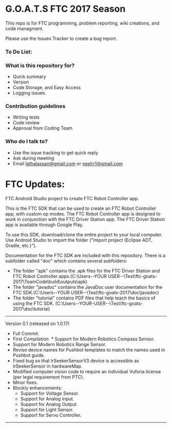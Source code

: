 ﻿# G.O.A.T.S FTC 2017 Season
This repo is for FTC programming, problem reporting, wiki creations, and code managment.

Please use the Issues Tracker to create a bug report. 

### To Do List: ###


### What is this repository for? ###

* Quick summary
* Version
* Code Storage, and Easy Access
* Logging issues.

### Contribution guidelines ###

* Writing tests
* Code review
* Approval from Coding Team

### Who do I talk to? ###

* Use the issue tracking to get quick reply
* Ask during meeting
* Email lathalaxsan@gmail.com or neelrr1@gmail.com

# FTC Updates:

FTC Android Studio project to create FTC Robot Controller app.

This is the FTC SDK that can be used to create an FTC Robot Controller app, with custom op modes.
The FTC Robot Controller app is designed to work in conjunction with the FTC Driver Station app.
The FTC Driver Station app is available through Google Play.

To use this SDK, download/clone the entire project to your local computer.
Use Android Studio to import the folder  ("Import project (Eclipse ADT, Gradle, etc.)").

Documentation for the FTC SDK are included with this repository.  There is a subfolder called "doc" which contains several subfolders:

 * The folder "apk" contains the .apk files for the FTC Driver Station and FTC Robot Controller apps.(C:\Users\--YOUR USER--\Test\ftc-goats-2017\TeamCode\build\outputs\apk)
 * The folder "javadoc" contains the JavaDoc user documentation for the FTC SDK.(C:\Users\--YOUR USER--\Test\ftc-goats-2017\doc\javadoc)
 * The folder "tutorial" contains PDF files that help teach the basics of using the FTC SDK. (C:\Users\--YOUR-USER--\Test\ftc-goats-2017\doc\tutorial)
 
**************************************************************************************

Version 0.1 (released on 1.0.17)
  * Full Commit.
  * First Compilation
  * Support for Modern Robotics Compass Sensor.
  * Support for Modern Robotics Range Sensor.
  * Revise device names for Pushbot templates to match the names used in Pushbot guide.
  * Fixed bug so that IrSeekerSensorV3 device is accessible as IrSeekerSensor in hardwareMap.
  * Modified computer vision code to require an individual Vuforia license (per legal requirement from PTC).
  * Minor fixes.
  * Blockly enhancements:
     - Support for Voltage Sensor.
     - Support for Analog Input.
     - Support for Analog Output.
     - Support for Light Sensor.
     - Support for Servo Controller.

**************************************************************************************
